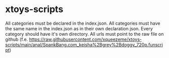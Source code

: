 # xtoys-scripts

All categories must be declared in the index.json.
All categories must have the same name in the index.json as in their own declaration json.
Every category should have it's own directory.
All urls must point to the raw file on github (f.e. https://raw.githubusercontent.com/xqueezeme/xtoys-scripts/main/anal/SpankBang.com_keisha%2Bgrey%2Bdoggy_720p.funscript)
